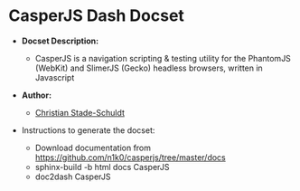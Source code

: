 CasperJS Dash Docset
=======================

- __Docset Description:__
    - CasperJS is a navigation scripting & testing utility for the PhantomJS (WebKit) and SlimerJS (Gecko) headless browsers, written in Javascript

- __Author:__
    - [Christian Stade-Schuldt](https://github.com/tafkas)

- Instructions to generate the docset:
    - Download documentation from https://github.com/n1k0/casperjs/tree/master/docs
    - sphinx-build -b html docs CasperJS
    - doc2dash CasperJS
